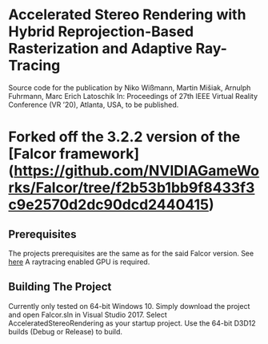 Accelerated Stereo Rendering with Hybrid Reprojection-Based Rasterization and Adaptive Ray-Tracing
=================
Source code for the publication by
Niko Wißmann, Martin Mišiak, Arnulph Fuhrmann, Marc Erich Latoschik
In: Proceedings of 27th IEEE Virtual Reality Conference (VR ’20), Atlanta, USA, to be published.

Forked off the 3.2.2 version of the [Falcor framework] 
(https://github.com/NVIDIAGameWorks/Falcor/tree/f2b53b1bb9f8433f3c9e2570d2dc90dcd2440415)
=================

Prerequisites
------------------------
The projects prerequisites are the same as for the said Falcor version. See [here](https://github.com/MartinMisiak/Falcor/blob/AcceleratedStereoRendering_Falcor_3_2_2/Falcor_3_2.md)
A raytracing enabled GPU is required.

Building The Project
---------------
Currently only tested on 64-bit Windows 10. 
Simply download the project and open Falcor.sln in Visual Studio 2017. Select AcceleratedStereoRendering as your startup project. Use the 64-bit D3D12 builds (Debug or Release) to build.

